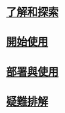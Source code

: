# [了解和探索](/intune/understand-explore/introduction-to-microsoft-intune.md)
# [開始使用](/intune/get-started/what-to-know-before-you-start-microsoft-intune)
# [部署與使用](/intune/deploy-use/overview-of-device-and-app-lifecycles-in-microsoft-intune)
# [疑難排解](/intune/troubleshoot/general-troubleshooting-tips-for-microsoft-intune)


<!--HONumber=Jul16_HO1-->


